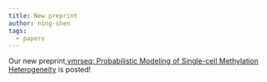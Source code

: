 ```yaml
---
title: New preprint
author: ning-shen
tags:
  - papers
---
```


Our new preprint,[vmrseq: Probabilistic Modeling of Single-cell Methylation Heterogeneity](https://www.biorxiv.org/content/10.1101/2023.11.20.567911v1) is posted!